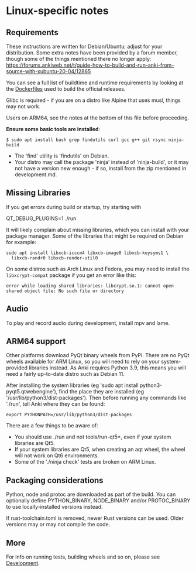 # Linux-specific notes

## Requirements

These instructions are written for Debian/Ubuntu; adjust for your distribution.
Some extra notes have been provided by a forum member, though some of the things
mentioned there no longer apply:
https://forums.ankiweb.net/t/guide-how-to-build-and-run-anki-from-source-with-xubuntu-20-04/12865

You can see a full list of buildtime and runtime requirements by looking at the
[Dockerfiles](../.buildkite/linux/docker/Dockerfile.amd64) used to build the
official releases.

Glibc is required - if you are on a distro like Alpine that uses musl, things
may not work.

Users on ARM64, see the notes at the bottom of this file before proceeding.

**Ensure some basic tools are installed**:

```
$ sudo apt install bash grep findutils curl gcc g++ git rsync ninja-build
```

- The 'find' utility is 'findutils' on Debian.
- Your distro may call the package 'ninja' instead of 'ninja-build', or it
  may not have a version new enough - if so, install from the zip mentioned in
  development.md.

## Missing Libraries

If you get errors during build or startup, try starting with

QT_DEBUG_PLUGINS=1 ./run

It will likely complain about missing libraries, which you can install with
your package manager. Some of the libraries that might be required on Debian
for example:

```
sudo apt install libxcb-icccm4 libxcb-image0 libxcb-keysyms1 \
  libxcb-randr0 libxcb-render-util0
```

On some distros such as Arch Linux and Fedora, you may need to install the
`libxcrypt-compat` package if you get an error like this:

```
error while loading shared libraries: libcrypt.so.1: cannot open shared object file: No such file or directory
```

## Audio

To play and record audio during development, install mpv and lame.

## ARM64 support

Other platforms download PyQt binary wheels from PyPI. There are no PyQt wheels available
for ARM Linux, so you will need to rely on your system-provided libraries instead. As Anki
requires Python 3.9, this means you will need a fairly up-to-date distro such as Debian 11.

After installing the system libraries (eg 'sudo apt install python3-pyqt5.qtwebengine'),
find the place they are installed (eg '/usr/lib/python3/dist-packages'). Then before
running any commands like './run', tell Anki where they can be found:

```
export PYTHONPATH=/usr/lib/python3/dist-packages
```

There are a few things to be aware of:

- You should use ./run and not tools/run-qt5\*, even if your system libraries are Qt5.
- If your system libraries are Qt5, when creating an aqt wheel, the wheel will not work
  on Qt6 environments.
- Some of the './ninja check' tests are broken on ARM Linux.

## Packaging considerations

Python, node and protoc are downloaded as part of the build. You can optionally define
PYTHON_BINARY, NODE_BINARY and/or PROTOC_BINARY to use locally-installed versions instead.

If rust-toolchain.toml is removed, newer Rust versions can be used. Older versions
may or may not compile the code.

## More

For info on running tests, building wheels and so on, please see [Development](./development.md).
